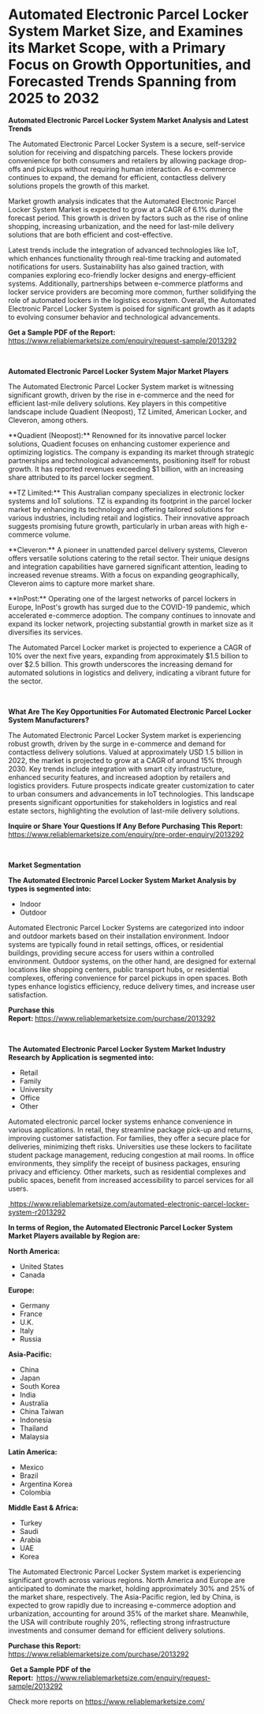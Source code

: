 <p><h1>Automated Electronic Parcel Locker System Market Size, and Examines its Market Scope, with a Primary Focus on Growth Opportunities, and Forecasted Trends Spanning from 2025 to 2032</h1></p><p><strong>Automated Electronic Parcel Locker System Market Analysis and Latest Trends</strong></p>
<p><p>The Automated Electronic Parcel Locker System is a secure, self-service solution for receiving and dispatching parcels. These lockers provide convenience for both consumers and retailers by allowing package drop-offs and pickups without requiring human interaction. As e-commerce continues to expand, the demand for efficient, contactless delivery solutions propels the growth of this market.</p><p>Market growth analysis indicates that the Automated Electronic Parcel Locker System Market is expected to grow at a CAGR of 6.1% during the forecast period. This growth is driven by factors such as the rise of online shopping, increasing urbanization, and the need for last-mile delivery solutions that are both efficient and cost-effective. </p><p>Latest trends include the integration of advanced technologies like IoT, which enhances functionality through real-time tracking and automated notifications for users. Sustainability has also gained traction, with companies exploring eco-friendly locker designs and energy-efficient systems. Additionally, partnerships between e-commerce platforms and locker service providers are becoming more common, further solidifying the role of automated lockers in the logistics ecosystem. Overall, the Automated Electronic Parcel Locker System is poised for significant growth as it adapts to evolving consumer behavior and technological advancements.</p></p>
<p><strong>Get a Sample PDF of the Report:&nbsp;</strong> <a href="https://www.reliablemarketsize.com/enquiry/request-sample/2013292?utm_campaign=3511&utm_medium=2&utm_source=Github&utm_content=ia&utm_term=06042025&utm_id=automated-electronic-parcel-locker-system">https://www.reliablemarketsize.com/enquiry/request-sample/2013292</a></p>
<p>&nbsp;</p>
<p><strong>Automated Electronic Parcel Locker System Major Market Players</strong></p>
<p><p>The Automated Electronic Parcel Locker System market is witnessing significant growth, driven by the rise in e-commerce and the need for efficient last-mile delivery solutions. Key players in this competitive landscape include Quadient (Neopost), TZ Limited, American Locker, and Cleveron, among others.</p><p>**Quadient (Neopost):** Renowned for its innovative parcel locker solutions, Quadient focuses on enhancing customer experience and optimizing logistics. The company is expanding its market through strategic partnerships and technological advancements, positioning itself for robust growth. It has reported revenues exceeding $1 billion, with an increasing share attributed to its parcel locker segment.</p><p>**TZ Limited:** This Australian company specializes in electronic locker systems and IoT solutions. TZ is expanding its footprint in the parcel locker market by enhancing its technology and offering tailored solutions for various industries, including retail and logistics. Their innovative approach suggests promising future growth, particularly in urban areas with high e-commerce volume.</p><p>**Cleveron:** A pioneer in unattended parcel delivery systems, Cleveron offers versatile solutions catering to the retail sector. Their unique designs and integration capabilities have garnered significant attention, leading to increased revenue streams. With a focus on expanding geographically, Cleveron aims to capture more market share.</p><p>**InPost:** Operating one of the largest networks of parcel lockers in Europe, InPost's growth has surged due to the COVID-19 pandemic, which accelerated e-commerce adoption. The company continues to innovate and expand its locker network, projecting substantial growth in market size as it diversifies its services.</p><p>The Automated Parcel Locker market is projected to experience a CAGR of 10% over the next five years, expanding from approximately $1.5 billion to over $2.5 billion. This growth underscores the increasing demand for automated solutions in logistics and delivery, indicating a vibrant future for the sector.</p></p>
<p>&nbsp;</p>
<p><strong>What Are The Key Opportunities For Automated Electronic Parcel Locker System Manufacturers?</strong></p>
<p><p>The Automated Electronic Parcel Locker System market is experiencing robust growth, driven by the surge in e-commerce and demand for contactless delivery solutions. Valued at approximately USD 1.5 billion in 2022, the market is projected to grow at a CAGR of around 15% through 2030. Key trends include integration with smart city infrastructure, enhanced security features, and increased adoption by retailers and logistics providers. Future prospects indicate greater customization to cater to urban consumers and advancements in IoT technologies. This landscape presents significant opportunities for stakeholders in logistics and real estate sectors, highlighting the evolution of last-mile delivery solutions.</p></p>
<p><strong>Inquire or Share Your Questions If Any Before Purchasing This Report:</strong> <a href="https://www.reliablemarketsize.com/enquiry/pre-order-enquiry/2013292?utm_campaign=3511&utm_medium=2&utm_source=Github&utm_content=ia&utm_term=06042025&utm_id=automated-electronic-parcel-locker-system">https://www.reliablemarketsize.com/enquiry/pre-order-enquiry/2013292</a></p>
<p>&nbsp;</p>
<p><strong>Market Segmentation</strong></p>
<p><strong>The Automated Electronic Parcel Locker System Market Analysis by types is segmented into:</strong></p>
<p><ul><li>Indoor</li><li>Outdoor</li></ul></p>
<p><p>Automated Electronic Parcel Locker Systems are categorized into indoor and outdoor markets based on their installation environment. Indoor systems are typically found in retail settings, offices, or residential buildings, providing secure access for users within a controlled environment. Outdoor systems, on the other hand, are designed for external locations like shopping centers, public transport hubs, or residential complexes, offering convenience for parcel pickups in open spaces. Both types enhance logistics efficiency, reduce delivery times, and increase user satisfaction.</p></p>
<p><strong>Purchase this Report:&nbsp;</strong><a href="https://www.reliablemarketsize.com/purchase/2013292?utm_campaign=3511&utm_medium=2&utm_source=Github&utm_content=ia&utm_term=06042025&utm_id=automated-electronic-parcel-locker-system">https://www.reliablemarketsize.com/purchase/2013292</a></p>
<p>&nbsp;</p>
<p><strong>The Automated Electronic Parcel Locker System Market Industry Research by Application is segmented into:</strong></p>
<p><ul><li>Retail</li><li>Family</li><li>University</li><li>Office</li><li>Other</li></ul></p>
<p><p>Automated electronic parcel locker systems enhance convenience in various applications. In retail, they streamline package pick-up and returns, improving customer satisfaction. For families, they offer a secure place for deliveries, minimizing theft risks. Universities use these lockers to facilitate student package management, reducing congestion at mail rooms. In office environments, they simplify the receipt of business packages, ensuring privacy and efficiency. Other markets, such as residential complexes and public spaces, benefit from increased accessibility to parcel services for all users.</p></p>
<p><a href="https://www.reliablemarketsize.com/automated-electronic-parcel-locker-system-r2013292?utm_campaign=3511&utm_medium=2&utm_source=Github&utm_content=ia&utm_term=06042025&utm_id=automated-electronic-parcel-locker-system">&nbsp;https://www.reliablemarketsize.com/automated-electronic-parcel-locker-system-r2013292</a></p>
<p><strong>In terms of Region, the Automated Electronic Parcel Locker System Market Players available by Region are:</strong></p>
<p>
    <p> <strong> North America: </strong>
        <ul>
            <li>United States</li>
            <li>Canada</li>
        </ul>
        </p> 
    <p> <strong> Europe: </strong>
        <ul>
            <li>Germany</li>
            <li>France</li>
            <li>U.K.</li>
            <li>Italy</li>
            <li>Russia</li>
        </ul>
        </p> 
    <p> <strong> Asia-Pacific: </strong>
        <ul>
            <li>China</li>
            <li>Japan</li>
            <li>South Korea</li>
            <li>India</li>
            <li>Australia</li>
            <li>China Taiwan</li>
            <li>Indonesia</li>
            <li>Thailand</li>
            <li>Malaysia</li>
        </ul>
        </p> 
    <p> <strong> Latin America: </strong>
        <ul>
            <li>Mexico</li>
            <li>Brazil</li>
            <li>Argentina Korea</li>
            <li>Colombia</li>
        </ul>
        </p> 
    <p> <strong> Middle East & Africa: </strong>
        <ul>
            <li>Turkey</li>
            <li>Saudi</li>
            <li>Arabia</li>
            <li>UAE</li>
            <li>Korea</li>
        </ul>
    </p>
    </p>
<p><p>The Automated Electronic Parcel Locker System market is experiencing significant growth across various regions. North America and Europe are anticipated to dominate the market, holding approximately 30% and 25% of the market share, respectively. The Asia-Pacific region, led by China, is expected to grow rapidly due to increasing e-commerce adoption and urbanization, accounting for around 35% of the market share. Meanwhile, the USA will contribute roughly 20%, reflecting strong infrastructure investments and consumer demand for efficient delivery solutions.</p></p>
<p><strong>Purchase this Report: </strong><a href="https://www.reliablemarketsize.com/purchase/2013292?utm_campaign=3511&utm_medium=2&utm_source=Github&utm_content=ia&utm_term=06042025&utm_id=automated-electronic-parcel-locker-system">https://www.reliablemarketsize.com/purchase/2013292</a></p>
<p>&nbsp;<strong>Get a Sample PDF of the Report:&nbsp;&nbsp;</strong><a href="https://www.reliablemarketsize.com/enquiry/request-sample/2013292?utm_campaign=3511&utm_medium=2&utm_source=Github&utm_content=ia&utm_term=06042025&utm_id=automated-electronic-parcel-locker-system">https://www.reliablemarketsize.com/enquiry/request-sample/2013292</a></p>
<p><strong></strong></p>
<p>Check more reports on <a href="https://www.reliablemarketsize.com/?utm_campaign=3511&utm_medium=2&utm_source=Github&utm_content=ia&utm_term=06042025&utm_id=automated-electronic-parcel-locker-system">https://www.reliablemarketsize.com/</a></p>